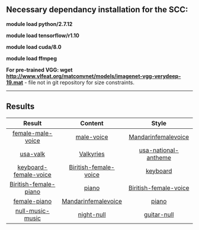 ## Necessary dependancy installation for the SCC:

**module load python/2.7.12**

**module load tensorflow/r1.10**

**module load cuda/8.0**

**module load ffmpeg**

**For pre-trained VGG: wget http://www.vlfeat.org/matconvnet/models/imagenet-vgg-verydeep-19.mat** - file not in git repository for size constraints.

----------------------------------------------------------------------------------------------------------------------------
## Results

| **Result** | **Content**  | **Style** |
| :---:          |     :---:      |        :---:           
| [female-male-voice](https://soundcloud.com/arezoo-sadeghi-923021116/result-piano-female-2) | [male-voice](https://soundcloud.com/arezoo-sadeghi-923021116/malevoice)   | [Mandarinfemalevoice](https://soundcloud.com/arezoo-sadeghi-923021116/mandarinfemalevoice)  |
| [usa-valk](https://soundcloud.com/arezoo-sadeghi-923021116/result-usa-valk-3) | [Valkyries](https://soundcloud.com/arezoo-sadeghi-923021116/valkyries) | [usa-national-antheme](https://soundcloud.com/arezoo-sadeghi-923021116/national-anthem-of-the-united-states-1) |
| [keyboard-female-voice](https://soundcloud.com/arezoo-sadeghi-923021116/result-keyb-female-3) | [Biritish-female-voice](https://soundcloud.com/arezoo-sadeghi-923021116/04a-1)   | [keyboard](https://soundcloud.com/arezoo-sadeghi-923021116/keyboard) | 
| [Biritish-female-piano](https://soundcloud.com/arezoo-sadeghi-923021116/result-female-piano-2) | [piano](https://soundcloud.com/arezoo-sadeghi-923021116/piano-song)   | [Biritish-female-voice](https://soundcloud.com/arezoo-sadeghi-923021116/04a-1)  | 
| [female-piano](https://soundcloud.com/arezoo-sadeghi-923021116/result-piano-female-2) | [Mandarinfemalevoice](https://soundcloud.com/arezoo-sadeghi-923021116/mandarinfemalevoice)   | [piano](https://soundcloud.com/arezoo-sadeghi-923021116/piano-song) |
| [null-music-music](https://soundcloud.com/arezoo-sadeghi-923021116/result-null-music-music) | [night-null](https://soundcloud.com/arezoo-sadeghi-923021116/night-null)   | [guitar-null](https://soundcloud.com/arezoo-sadeghi-923021116/guitar-null) |
